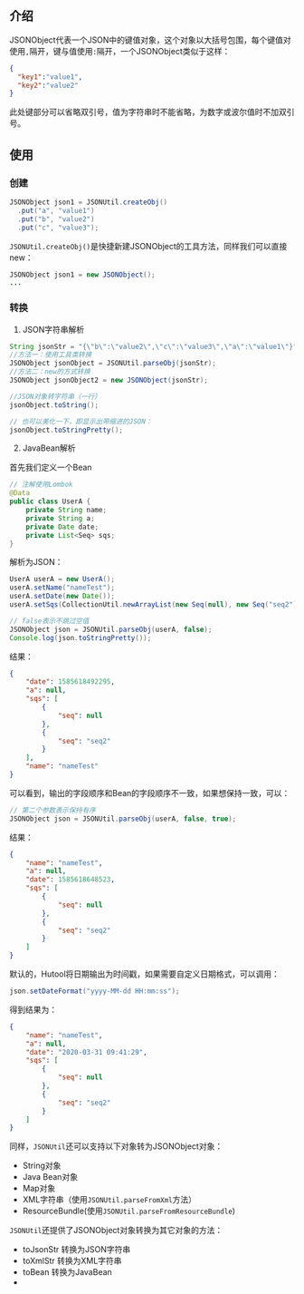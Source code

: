## 介绍
JSONObject代表一个JSON中的键值对象，这个对象以大括号包围，每个键值对使用`,`隔开，键与值使用`:`隔开，一个JSONObject类似于这样：
```json
{
  "key1":"value1",
  "key2":"value2"
}
```

此处键部分可以省略双引号，值为字符串时不能省略，为数字或波尔值时不加双引号。

## 使用

### 创建
```java
JSONObject json1 = JSONUtil.createObj()
  .put("a", "value1")
  .put("b", "value2")
  .put("c", "value3");
```

`JSONUtil.createObj()`是快捷新建JSONObject的工具方法，同样我们可以直接new：

```java
JSONObject json1 = new JSONObject();
...
```

### 转换

1. JSON字符串解析
```java
String jsonStr = "{\"b\":\"value2\",\"c\":\"value3\",\"a\":\"value1\"}";
//方法一：使用工具类转换
JSONObject jsonObject = JSONUtil.parseObj(jsonStr);
//方法二：new的方式转换
JSONObject jsonObject2 = new JSONObject(jsonStr);

//JSON对象转字符串（一行）
jsonObject.toString();

// 也可以美化一下，即显示出带缩进的JSON：
jsonObject.toStringPretty();
```

2. JavaBean解析

首先我们定义一个Bean
```java
// 注解使用Lombok
@Data
public class UserA {
	private String name;
	private String a;
	private Date date;
	private List<Seq> sqs;
}
```

解析为JSON：
```java
UserA userA = new UserA();
userA.setName("nameTest");
userA.setDate(new Date());
userA.setSqs(CollectionUtil.newArrayList(new Seq(null), new Seq("seq2")));

// false表示不跳过空值
JSONObject json = JSONUtil.parseObj(userA, false);
Console.log(json.toStringPretty());
```

结果：

```json
{
    "date": 1585618492295,
    "a": null,
    "sqs": [
        {
            "seq": null
        },
        {
            "seq": "seq2"
        }
    ],
    "name": "nameTest"
}
```

可以看到，输出的字段顺序和Bean的字段顺序不一致，如果想保持一致，可以：

```java
// 第二个参数表示保持有序
JSONObject json = JSONUtil.parseObj(userA, false, true);
```

结果：

```json
{
    "name": "nameTest",
    "a": null,
    "date": 1585618648523,
    "sqs": [
        {
            "seq": null
        },
        {
            "seq": "seq2"
        }
    ]
}
```

默认的，Hutool将日期输出为时间戳，如果需要自定义日期格式，可以调用：

```java
json.setDateFormat("yyyy-MM-dd HH:mm:ss");
```

得到结果为：

```json
{
    "name": "nameTest",
    "a": null,
    "date": "2020-03-31 09:41:29",
    "sqs": [
        {
            "seq": null
        },
        {
            "seq": "seq2"
        }
    ]
}
```

同样，`JSONUtil`还可以支持以下对象转为JSONObject对象：
- String对象
- Java Bean对象
- Map对象
- XML字符串（使用`JSONUtil.parseFromXml`方法）
- ResourceBundle(使用`JSONUtil.parseFromResourceBundle`)

`JSONUtil`还提供了JSONObject对象转换为其它对象的方法：
- toJsonStr 转换为JSON字符串
- toXmlStr 转换为XML字符串
- toBean 转换为JavaBean
- 

